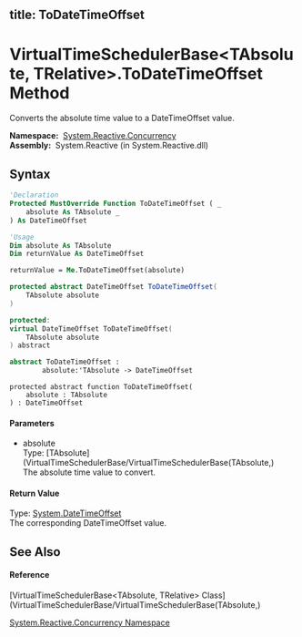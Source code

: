 title: ToDateTimeOffset
---
# VirtualTimeSchedulerBase\<TAbsolute, TRelative\>.ToDateTimeOffset Method

Converts the absolute time value to a DateTimeOffset value.

**Namespace:**  [System.Reactive.Concurrency](System.Reactive.Concurrency/System.Reactive.Concurrency)  
**Assembly:**  System.Reactive (in System.Reactive.dll)

## Syntax

```vb
'Declaration
Protected MustOverride Function ToDateTimeOffset ( _
    absolute As TAbsolute _
) As DateTimeOffset
```

```vb
'Usage
Dim absolute As TAbsolute
Dim returnValue As DateTimeOffset

returnValue = Me.ToDateTimeOffset(absolute)
```

```csharp
protected abstract DateTimeOffset ToDateTimeOffset(
    TAbsolute absolute
)
```

```c++
protected:
virtual DateTimeOffset ToDateTimeOffset(
    TAbsolute absolute
) abstract
```

```fsharp
abstract ToDateTimeOffset : 
        absolute:'TAbsolute -> DateTimeOffset 
```

```jscript
protected abstract function ToDateTimeOffset(
    absolute : TAbsolute
) : DateTimeOffset
```

#### Parameters

- absolute  
  Type: [TAbsolute](VirtualTimeSchedulerBase/VirtualTimeSchedulerBase(TAbsolute,)  
  The absolute time value to convert.

#### Return Value

Type: [System.DateTimeOffset](https://msdn.microsoft.com/en-us/library/Bb341783)  
The corresponding DateTimeOffset value.

## See Also

#### Reference

[VirtualTimeSchedulerBase\<TAbsolute, TRelative\> Class](VirtualTimeSchedulerBase/VirtualTimeSchedulerBase(TAbsolute,)

[System.Reactive.Concurrency Namespace](System.Reactive.Concurrency/System.Reactive.Concurrency)
